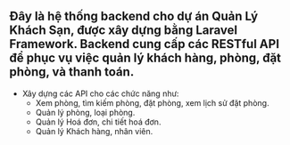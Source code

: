 ## Đây là hệ thống backend cho dự án Quản Lý Khách Sạn, được xây dựng bằng Laravel Framework. Backend cung cấp các RESTful API để phục vụ việc quản lý khách hàng, phòng, đặt phòng, và thanh toán.
- Xây dựng các API cho các chức năng như:
  + Xem phòng, tìm kiếm phòng, đặt phòng, xem lịch sử đặt phòng.
  + Quản lý phòng, loại phòng.
  + Quản lý Hoá đơn, chi tiết hoá đơn.
  + Quản lý Khách hàng, nhân viên.

